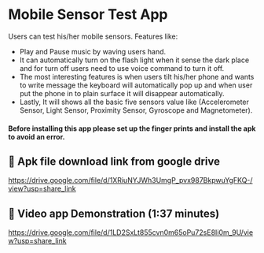 # Mobile Sensor Test App

Users can test his/her mobile sensors.
Features like: 
- Play and Pause music by waving users hand. 
- It can automatically turn on the flash light when it sense the dark place and for turn off users need to use voice command to turn it off.
- The most interesting features is when users tilt his/her phone and wants to write message the keyboard will automatically pop up and when user put the phone in to plain surface it will disappear automatically. 
- Lastly, It will shows all the basic five sensors value like (Accelerometer Sensor, Light Sensor, Proximity Sensor, Gyroscope and Magnetometer).

#### Before installing this app please set up the finger prints and install the apk to avoid an error.



## 🔗 Apk file download link from google drive
https://drive.google.com/file/d/1XRiuNYJWh3UmgP_pvx987BkpwuYgFKQ-/view?usp=share_link

## 🔗 Video app Demonstration (1:37 minutes)
https://drive.google.com/file/d/1LD2SxLt855cvn0m65oPu72sE8Ii0m_9U/view?usp=share_link

